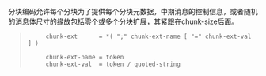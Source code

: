 分块编码允许每个分块为了提供每个分块元数据，中期消息的控制信息，或者随机的消息体尺寸的缘故包括零个或多个分块扩展，其紧跟在chunk-size后面。

> ```
>      chunk-ext      = *( ";" chunk-ext-name [ "=" chunk-ext-val ] )
>
>      chunk-ext-name = token
>      chunk-ext-val  = token / quoted-string
> ```

